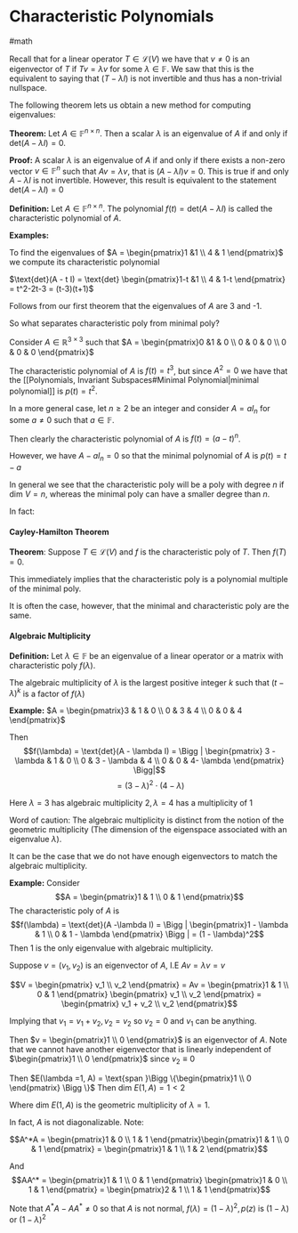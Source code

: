 # Characteristic Polynomials
#math 


Recall that for a linear operator $T \in \mathcal{L}(V)$ we have that $v \neq 0$ is an eigenvector of $T$ if $Tv = \lambda v$ for some $\lambda \in \mathbb{F}$. We saw that this is the equivalent to saying that $(T - \lambda I)$ is not invertible and thus has a non-trivial nullspace. 

The following theorem lets us obtain a new method for computing eigenvalues:

**Theorem:** Let $A \in \mathbb{F}^{n \times n}.$ Then a scalar $\lambda$ is an eigenvalue of $A$ if and only if $\text{det}(A - \lambda I) =0$. 

**Proof:** A scalar $\lambda$ is an eigenvalue of $A$ if and only if there exists a non-zero vector $v \in \mathbb{F}^n$ such that $Av = \lambda v$, that is $(A-\lambda I)v = 0$. This is true if and only $A - \lambda I$ is not invertible. However, this result is equivalent to the statement $\text{det}(A - \lambda I) =0$


**Definition:** Let $A \in \mathbb{F}^{n \times n}.$ The polynomial $f(t) = \text{det}(A - \lambda I)$ is called the characteristic polynomial of $A$.

**Examples:**

To find the eigenvalues of $A = \begin{pmatrix}1  &1 \\ 4 & 1 \end{pmatrix}$
we compute its characteristic polynomial

$\text{det}(A - t I) = \text{det} \begin{pmatrix}1-t &1 \\ 4 & 1-t \end{pmatrix} = t^2-2t-3 = (t-3)(t+1)$

Follows from our first theorem that the eigenvalues of $A$ are 3 and -1.

So what separates characteristic poly from minimal poly?


Consider $A \in \mathbb{R}^{3 \times 3}$ such that $A =  \begin{pmatrix}0  &1 & 0 \\ 0 & 0 & 0 \\ 0 & 0 & 0 \end{pmatrix}$

The characteristic polynomial of $A$ is $f(t) = t^3$, but since $A^2 =0$ we have that the [[Polynomials, Invariant Subspaces#Minimal Polynomial|minimal polynomial]] is $p(t)=t^2$.


In a more general case, let $n \geq 2$ be an integer and consider $A = aI_n$ for some $a \neq 0$ such that $a \in \mathbb F$. 

Then clearly the characteristic polynomial of $A$ is $f(t)= (a-t)^n$. 

However, we have $A - aI_n=0$ so that the minimal polynomial of $A$ is $p(t)= t-a$


In general we see that the characteristic poly will be a poly with degree $n$ if $\text{dim }V = n$, whereas the minimal poly can have a smaller degree than $n$.

In fact:
#### Cayley-Hamilton Theorem

**Theorem**: Suppose $T \in \mathcal{L}(V)$ and $f$ is the characteristic poly of $T$. Then $f(T) = 0$.

This immediately implies that the characteristic poly is a polynomial multiple of the minimal poly.

It is often the case, however, that the minimal and characteristic poly are the same.


#### Algebraic Multiplicity

**Definition:** Let $\lambda \in \mathbb{F}$ be an eigenvalue of a linear operator or a matrix with characteristic poly $f(\lambda)$. 

The algebraic multiplicity of $\lambda$ is the largest positive integer $k$ such that $(t - \lambda)^k$ is a factor of $f(\lambda)$

**Example:** $A = \begin{pmatrix}3 & 1 & 0 \\ 0 & 3 & 4 \\ 0 & 0 & 4 \end{pmatrix}$


Then $$f(\lambda) = \text{det}(A - \lambda I) = \Bigg | \begin{pmatrix} 3 - \lambda & 1 & 0 \\ 0 & 3 - \lambda & 4 \\ 0 & 0 & 4- \lambda \end{pmatrix} \Bigg|$$ $$ = (3 - \lambda)^2 \cdot (4 - \lambda)$$

Here $\lambda = 3$ has algebraic multiplicity $2, \lambda = 4$ has a multiplicity of $1$


Word of caution: The algebraic multiplicity is distinct from the notion of the geometric multiplicity (The dimension of the eigenspace associated with an eigenvalue $\lambda$).

It can be the case that we do not have enough eigenvectors to match the algebraic multiplicity.


**Example:** Consider $$A = \begin{pmatrix}1 & 1 \\ 0 & 1 \end{pmatrix}$$
The characteristic poly of $A$ is $$f(\lambda) = \text{det}(A -\lambda I) = \Bigg | \begin{pmatrix}1 - \lambda & 1 \\ 0 & 1 - \lambda \end{pmatrix} \Bigg | = (1 - \lambda)^2$$
Then $1$ is the only eigenvalue with algebraic multiplicity. 


Suppose $v = (v_1,v_2)$ is an eigenvector of $A$, I.E $Av = \lambda v = v$


$$V = \begin{pmatrix} v_1 \\ v_2 \end{pmatrix} = Av = \begin{pmatrix}1 & 1 \\ 0 & 1 \end{pmatrix} \begin{pmatrix} v_1 \\ v_2 \end{pmatrix} = \begin{pmatrix} v_1 + v_2 \\ v_2 \end{pmatrix}$$

Implying that $v_1 = v_1+v_2, v_2 = v_2$ so $v_2 = 0$ and $v_1$ can be anything.

Then $v = \begin{pmatrix}1 \\ 0 \end{pmatrix}$ is an eigenvector of $A$. Note that we cannot have another eigenvector that is linearly independent of $\begin{pmatrix}1 \\ 0 \end{pmatrix}$ since $v_2 \equiv 0$

Then $E(\lambda =1, A) = \text{span }\Bigg \{\begin{pmatrix}1 \\ 0 \end{pmatrix} \Bigg \}$
Then $\text{dim }E(1,A) = 1 < 2$

Where $\text{dim }E(1,A)$ is the geometric multiplicity of $\lambda = 1$.


In fact, $A$ is not diagonalizable. Note:

$$A^*A = \begin{pmatrix}1 & 0 \\ 1 & 1 \end{pmatrix}\begin{pmatrix}1 & 1 \\ 0 & 1 \end{pmatrix} = \begin{pmatrix}1 & 1 \\ 1 & 2 \end{pmatrix}$$

And $$AA^* =  \begin{pmatrix}1 & 1 \\ 0 & 1 \end{pmatrix} \begin{pmatrix}1 & 0 \\ 1 & 1 \end{pmatrix}  = \begin{pmatrix}2 & 1 \\ 1 & 1 \end{pmatrix}$$

Note that $A^*A - AA^* \neq 0$ so that $A$ is not normal, $f(\lambda) = (1 - \lambda)^2,p(z)$ is $(1-\lambda)$ or $(1-\lambda)^2$



